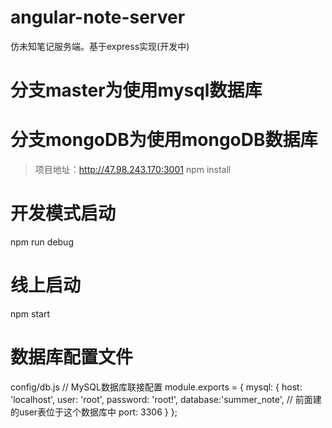 # angular-note-server
仿未知笔记服务端。基于express实现(开发中)

# 分支master为使用mysql数据库

# 分支mongoDB为使用mongoDB数据库

>项目地址：http://47.98.243.170:3001
npm install

# 开发模式启动
npm run debug

# 线上启动
npm start

# 数据库配置文件
config/db.js
// MySQL数据库联接配置
module.exports = {
	mysql: {
		host: 'localhost', 
		user: 'root',
		password: 'root!',
		database:'summer_note', // 前面建的user表位于这个数据库中
		port: 3306
	}
};